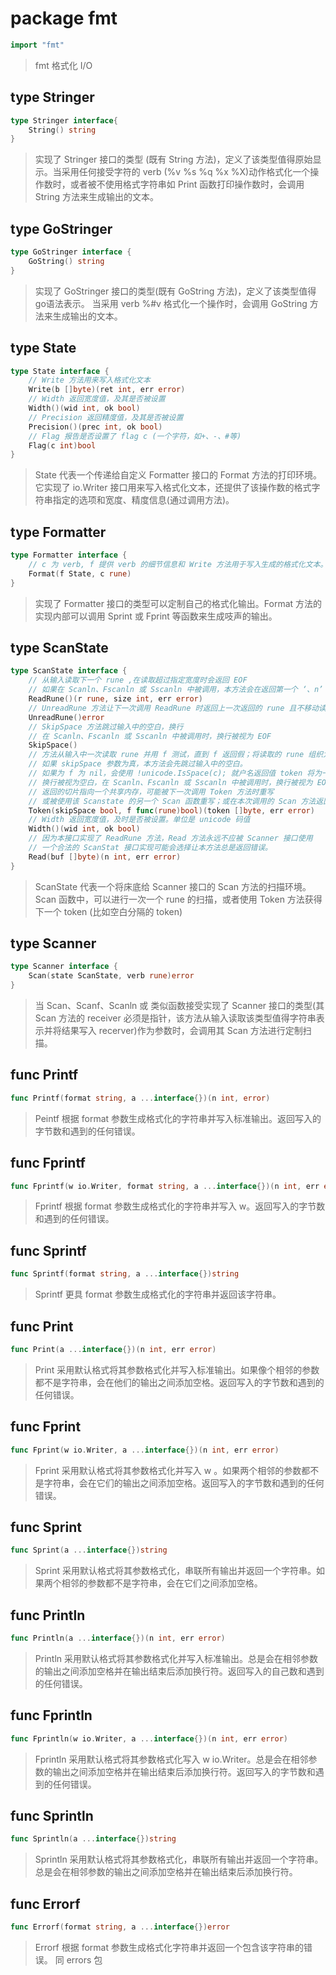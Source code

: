 # package fmt
```go
import "fmt"
```
> fmt 格式化 I/O

## type Stringer
```go
type Stringer interface{
	String() string 
}
```
> 实现了 Stringer 接口的类型 (既有 String 方法)，定义了该类型值得原始显示。当采用任何接受字符的 verb (%v %s %q %x %X)动作格式化一个操作数时，或者被不使用格式字符串如 Print 函数打印操作数时，会调用 String 方法来生成输出的文本。

## type GoStringer
```go
type GoStringer interface {
	GoString() string
}
```
> 实现了 GoStringer 接口的类型(既有 GoString 方法)，定义了该类型值得go语法表示。 当采用 verb %#v 格式化一个操作时，会调用 GoString 方法来生成输出的文本。

## type State
```go
type State interface {
	// Write 方法用来写入格式化文本
	Write(b []byte)(ret int, err error)
	// Width 返回宽度值，及其是否被设置
	Width()(wid int, ok bool)
	// Precision 返回精度值，及其是否被设置
	Precision()(prec int, ok bool)
	// Flag 报告是否设置了 flag c (一个字符，如+、-、#等)
	Flag(c int)bool
}
```
> State 代表一个传递给自定义 Formatter 接口的 Format 方法的打印环境。它实现了 io.Writer 接口用来写入格式化文本，还提供了该操作数的格式字符串指定的选项和宽度、精度信息(通过调用方法)。

## type Formatter
```go
type Formatter interface {
	// c 为 verb, f 提供 verb 的细节信息和 Write 方法用于写入生成的格式化文本。
	Format(f State, c rune)
}
```
> 实现了 Formatter 接口的类型可以定制自己的格式化输出。Format 方法的实现内部可以调用 Sprint 或 Fprint 等函数来生成吱声的输出。

## type ScanState
```go
type ScanState interface {
	// 从输入读取下一个 rune ,在读取超过指定宽度时会返回 EOF
	// 如果在 Scanln、Fscanln 或 Sscanln 中被调用，本方法会在返回第一个 ‘、n’ 后再次调用时返回 EOF
	ReadRune()(r rune, size int, err error)
	// UnreadRune 方法让下一次调用 ReadRune 时返回上一次返回的 rune 且不移动读取位置
	UnreadRune()error
	// SkipSpace 方法跳过输入中的空白，换行
	// 在 Scanln、Fscanln 或 Sscanln 中被调用时，换行被视为 EOF
	SkipSpace()
	// 方法从输入中一次读取 rune 并用 f 测试，直到 f 返回假；将读取的 rune 组织为一个 []byte 切片返回。
	// 如果 skipSpace 参数为真，本方法会先跳过输入中的空白。
	// 如果为 f 为 nil，会使用 !unicode.IsSpace(c); 就户名返回值 token 将为一串非空字符。
	// 换行被视为空白，在 Scanln、Fscanln 或 Sscanln 中被调用时，换行被视为 EOF
	// 返回的切片指向一个共享内存，可能被下一次调用 Token 方法时重写
	// 或被使用该 Scanstate 的另一个 Scan 函数重写；或在本次调用的 Scan 方法返回时重写
	Token(skipSpace bool, f func(rune)bool)(token []byte, err error)
	// Width 返回宽度值，及时是否被设置。单位是 unicode 码值
	Width()(wid int, ok bool)
	// 因为本接口实现了 ReadRune 方法，Read 方法永远不应被 Scanner 接口使用
	// 一个合法的 ScanStat 接口实现可能会选择让本方法总是返回错误。
	Read(buf []byte)(n int, err error)
}
```
> ScanState 代表一个将床底给 Scanner 接口的 Scan 方法的扫描环境。 Scan 函数中，可以进行一次一个 rune 的扫描，或者使用 Token 方法获得下一个 token (比如空白分隔的 token)

## type Scanner
```go
type Scanner interface {
	Scan(state ScanState, verb rune)error
}
```
> 当 Scan、Scanf、Scanln 或 类似函数接受实现了 Scanner 接口的类型(其 Scan 方法的 receiver 必须是指针，该方法从输入读取该类型值得字符串表示并将结果写入 recerver)作为参数时，会调用其 Scan 方法进行定制扫描。

## func Printf
```go
func Printf(format string, a ...interface{})(n int, error)
```
> Peintf 根据 format 参数生成格式化的字符串并写入标准输出。返回写入的字节数和遇到的任何错误。

## func Fprintf
```go
func Fprintf(w io.Writer, format string, a ...interface{})(n int, err error)
```
> Fprintf 根据 format 参数生成格式化的字符串并写入 w。返回写入的字节数和遇到的任何错误。

## func Sprintf
```go
func Sprintf(format string, a ...interface{})string
```
> Sprintf 更具 format 参数生成格式化的字符串并返回该字符串。

## func Print
```go
func Print(a ...interface{})(n int, err error)
```
> Print 采用默认格式将其参数格式化并写入标准输出。如果像个相邻的参数都不是字符串，会在他们的输出之间添加空格。返回写入的字节数和遇到的任何错误。

## func Fprint
```go
func Fprint(w io.Writer, a ...interface{})(n int, err error)
```
> Fprint 采用默认格式将其参数格式化并写入 w 。如果两个相邻的参数都不是字符串，会在它们的输出之间添加空格。返回写入的字节数和遇到的任何错误。

## func Sprint
```go
func Sprint(a ...interface{})string
```
> Sprint 采用默认格式将其参数格式化，串联所有输出并返回一个字符串。如果两个相邻的参数都不是字符串，会在它们之间添加空格。

## func Println
```go
func Println(a ...interface{})(n int, err error)
```
> Println 采用默认格式将其参数格式化并写入标准输出。总是会在相邻参数的输出之间添加空格并在输出结束后添加换行符。返回写入的自己数和遇到的任何错误。

## func Fprintln
```go
func Fprintln(w io.Writer, a ...interface{})(n int, err error)
```
> Fprintln 采用默认格式将其参数格式化写入 w io.Writer。总是会在相邻参数的输出之间添加空格并在输出结束后添加换行符。返回写入的字节数和遇到的任何错误。

## func Sprintln
```go
func Sprintln(a ...interface{})string
```
> Sprintln 采用默认格式将其参数格式化，串联所有输出并返回一个字符串。总是会在相邻参数的输出之间添加空格并在输出结束后添加换行符。

## func Errorf
```go
func Errorf(format string, a ...interface{})error
```
> Errorf 根据 format 参数生成格式化字符串并返回一个包含该字符串的错误。 同 errors 包